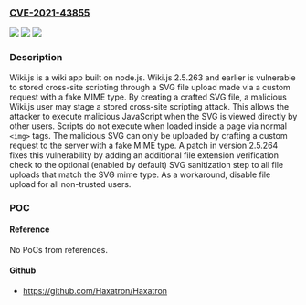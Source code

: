 ### [CVE-2021-43855](https://cve.mitre.org/cgi-bin/cvename.cgi?name=CVE-2021-43855)
![](https://img.shields.io/static/v1?label=Product&message=wiki&color=blue)
![](https://img.shields.io/static/v1?label=Version&message=n%2Fa&color=blue)
![](https://img.shields.io/static/v1?label=Vulnerability&message=CWE-79%3A%20Improper%20Neutralization%20of%20Input%20During%20Web%20Page%20Generation%20('Cross-site%20Scripting')&color=brighgreen)

### Description

Wiki.js is a wiki app built on node.js. Wiki.js 2.5.263 and earlier is vulnerable to stored cross-site scripting through a SVG file upload made via a custom request with a fake MIME type. By creating a crafted SVG file, a malicious Wiki.js user may stage a stored cross-site scripting attack. This allows the attacker to execute malicious JavaScript when the SVG is viewed directly by other users. Scripts do not execute when loaded inside a page via normal `<img>` tags. The malicious SVG can only be uploaded by crafting a custom request to the server with a fake MIME type. A patch in version 2.5.264 fixes this vulnerability by adding an additional file extension verification check to the optional (enabled by default) SVG sanitization step to all file uploads that match the SVG mime type. As a workaround, disable file upload for all non-trusted users.

### POC

#### Reference
No PoCs from references.

#### Github
- https://github.com/Haxatron/Haxatron

